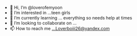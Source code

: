 - 👋 Hi, I’m @loverofemyoon
- 👀 I’m interested in ...teen girls
- 🌱 I’m currently learning ... everything so needs help at times 
- 💞️ I’m looking to collaborate on ...
- 📫 How to reach me ...Loverboiii26@yandex.com

<!---
loverofemyoon/loverofemyoon is a ✨ special ✨ repository because its `README.md` (this file) appears on your GitHub profile.
You can click the Preview link to take a look at your changes.
--->
